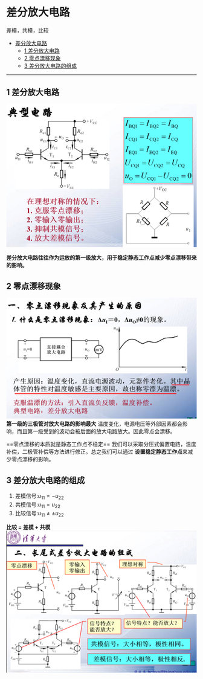 # 差分放大电路

差模，共模，比较  

<!-- @import "[TOC]" {cmd="toc" depthFrom=1 depthTo=6 orderedList=false} -->

<!-- code_chunk_output -->

- [差分放大电路](#差分放大电路)
  - [1 差分放大电路](#1-差分放大电路)
  - [2 零点漂移现象](#2-零点漂移现象)
  - [3 差分放大电路的组成](#3-差分放大电路的组成)

<!-- /code_chunk_output -->


---
## 1 差分放大电路  

![Alt text](image-3.png)

**差分放大电路往往作为运放的第一级放大，用于稳定静态工作点减少零点漂移带来的影响。**

## 2 零点漂移现象

![Alt text](image-4.png)
**第一级的三极管对放大电路的影响最大**
温度变化，电源电压等外部因素都会影响，而且第一级受到的波动会被后面的放大电路放大。因此零点会漂移。

==零点漂移的本质就是静态工作点不稳定==
我们可以采取分压式偏置电路，温度补偿，二极管补偿等方法进行修正。总之我们可以通过 **设置稳定静态工作点**来减少零点漂移的影响。

## 3 差分放大电路的组成

1. 差模信号:$u_{11} = - u_{22}$
2. 共模信号:$u_{11}  = u_{22}$
3. 比较信号:$u_{11} \neq \pm u_{22}$

**比较 = 差模 + 共模**
![Alt text](image-5.png)